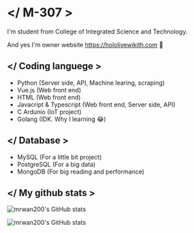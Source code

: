 # </ M-307 >
I'm student from College of Integrated Science and Technology.

And yes I'm owner website https://hololivewikith.com 🤗

## </ Coding languege >
- Python (Server side, API, Machine learing, scraping)
- Vue.js (Web front end)
- HTML (Web front end)
- Javacript & Typescript (Web front end, Server side, API)
- C Ardunio (IoT project)
- Golang (IDK. Why I learning 😂)

## </ Database >
- MySQL (For a little bit project)
- PostgreSQL (For a big data)
- MongoDB (For big reading and performance)

## </ My github stats >
![mrwan200's GitHub stats](https://github-readme-stats.vercel.app/api?username=mrwan200&show_icons=true&theme=tokyonight)

![mrwan200's GitHub stats](https://github-readme-stats.vercel.app/api/top-langs/?username=mrwan200&langs_count=5&theme=tokyonight)
